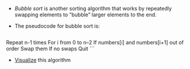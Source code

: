 - _Bubble sort_ is another sorting algorithm that works by repeatedly swapping elements to “bubble” larger elements to the end.
- The pseudocode for bubble sort is:
    
    ```
Repeat n-1 times
    For i from 0 to n–2
        If numbers[i] and numbers[i+1] out of order
            Swap them
    If no swaps
        Quit
    ```
    
- [Visualize](https://www.cs.usfca.edu/~galles/visualization/ComparisonSort.html) this algorithm